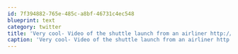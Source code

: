 ```yaml
---
id: 7f394882-765e-485c-a8bf-46731c4ec548
blueprint: text
category: twitter
title: 'Very cool- Video of the shuttle launch from an airliner http://bit.ly/haLDsJ (via @rob_sheridan)'
caption: 'Very cool- Video of the shuttle launch from an airliner http://bit.ly/haLDsJ (via <span class="username username_linked">@<a href="https://twitter.com/rob_sheridan" title="Rob Sheridan (Parody)">rob_sheridan</a></span>)'
---
```

